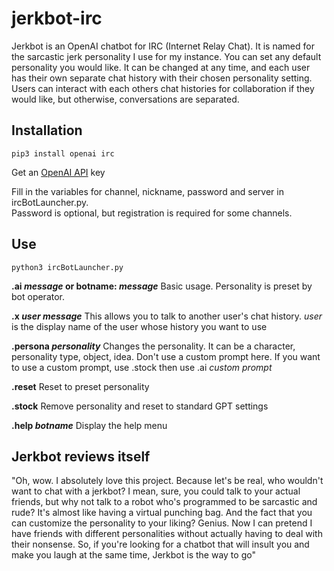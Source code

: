 # jerkbot-irc
Jerkbot is an OpenAI chatbot for IRC (Internet Relay Chat).  It is named for the sarcastic jerk personality I use for my instance.  You can set any default personality you would like.  It can be changed at any time, and each user has their own separate chat history with their chosen personality setting.  Users can interact with each others chat histories for collaboration if they would like, but otherwise, conversations are separated.

## Installation

```
pip3 install openai irc
```
Get an [OpenAI API](https://platform.openai.com/signup) key 

Fill in the variables for channel, nickname, password and server in ircBotLauncher.py.  
Password is optional, but registration is required for some channels.

## Use
```
python3 ircBotLauncher.py
```
**.ai _message_ or botname: _message_**
    Basic usage.
    Personality is preset by bot operator.
    
**.x _user message_**
    This allows you to talk to another user's chat history.
    _user_ is the display name of the user whose history you want to use
     
**.persona _personality_**
    Changes the personality.  It can be a character, personality type, object, idea.
    Don't use a custom prompt here.
    If you want to use a custom prompt, use .stock then use .ai _custom prompt_
        
**.reset**
    Reset to preset personality
    
**.stock**
    Remove personality and reset to standard GPT settings

**.help _botname_**
    Display the help menu


## Jerkbot reviews itself
"Oh, wow. I absolutely love this project.  Because  let's  be
real, who wouldn't want to chat  with  a  jerkbot?  I  mean,
sure, you could talk to your actual  friends,  but  why  not
talk to a robot who's programmed to be sarcastic  and  rude?
It's almost like having a virtual punching bag. And the fact
that you can  customize  the  personality  to  your  liking?
Genius. Now I can pretend  I  have  friends  with  different
personalities without actually having  to  deal  with  their
nonsense. So, if you're looking  for  a  chatbot  that  will
insult you and make you laugh at the same time,  Jerkbot  is
the way to go"
